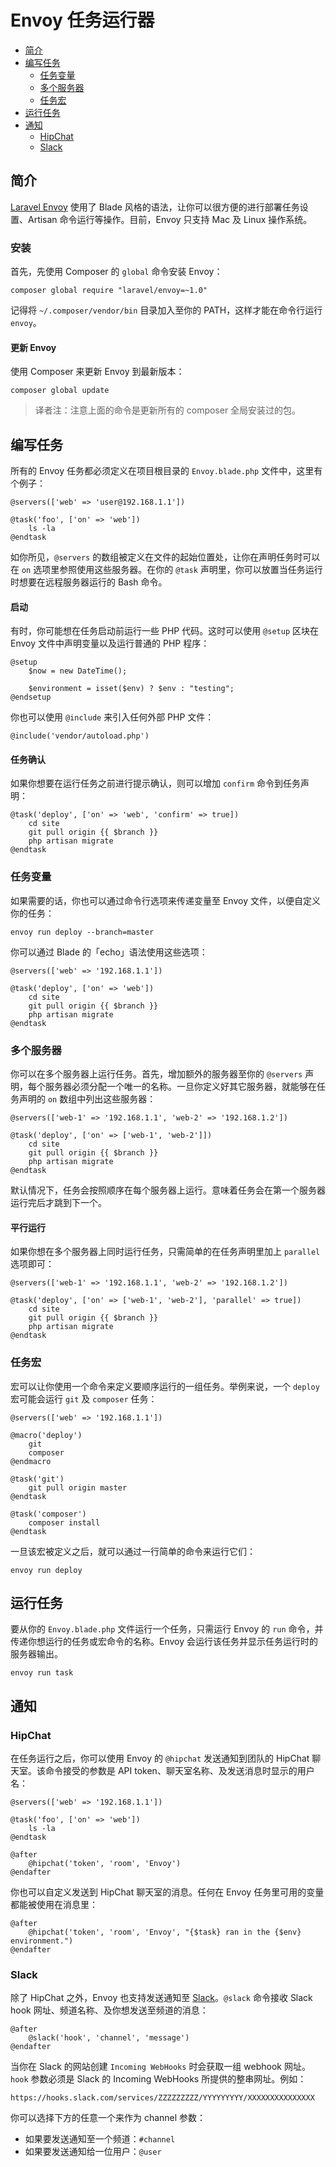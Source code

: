 # Envoy 任务运行器

- [简介](#introduction)
- [编写任务](#writing-tasks)
    - [任务变量](#task-variables)
    - [多个服务器](#envoy-multiple-servers)
    - [任务宏](#envoy-task-macros)
- [运行任务](#envoy-running-tasks)
- [通知](#envoy-notifications)
    - [HipChat](#hipchat)
    - [Slack](#slack)

<a name="introduction"></a>
## 简介

[Laravel Envoy](https://github.com/laravel/envoy) 使用了 Blade 风格的语法，让你可以很方便的进行部署任务设置、Artisan 命令运行等操作。目前，Envoy 只支持 Mac 及 Linux 操作系统。

<a name="envoy-installation"></a>
### 安装

首先，先使用 Composer 的 `global` 命令安装 Envoy：

    composer global require "laravel/envoy=~1.0"

记得将 `~/.composer/vendor/bin` 目录加入至你的 PATH，这样才能在命令行运行 `envoy`。

#### 更新 Envoy

使用 Composer 来更新 Envoy 到最新版本：

    composer global update

> 译者注：注意上面的命令是更新所有的 composer 全局安装过的包。    

<a name="writing-tasks"></a>
## 编写任务

所有的 Envoy 任务都必须定义在项目根目录的 `Envoy.blade.php` 文件中，这里有个例子：

    @servers(['web' => 'user@192.168.1.1'])

    @task('foo', ['on' => 'web'])
        ls -la
    @endtask

如你所见，`@servers` 的数组被定义在文件的起始位置处，让你在声明任务时可以在 `on` 选项里参照使用这些服务器。在你的 `@task` 声明里，你可以放置当任务运行时想要在远程服务器运行的 Bash 命令。

#### 启动

有时，你可能想在任务启动前运行一些 PHP 代码。这时可以使用 ```@setup``` 区块在 Envoy 文件中声明变量以及运行普通的 PHP 程序：

    @setup
        $now = new DateTime();

        $environment = isset($env) ? $env : "testing";
    @endsetup

你也可以使用 ```@include``` 来引入任何外部 PHP 文件：

    @include('vendor/autoload.php')

#### 任务确认

如果你想要在运行任务之前进行提示确认，则可以增加 `confirm` 命令到任务声明：

    @task('deploy', ['on' => 'web', 'confirm' => true])
        cd site
        git pull origin {{ $branch }}
        php artisan migrate
    @endtask

<a name="task-variables"></a>
### 任务变量

如果需要的话，你也可以通过命令行选项来传递变量至 Envoy 文件，以便自定义你的任务：

    envoy run deploy --branch=master

你可以通过 Blade 的「echo」语法使用这些选项：

    @servers(['web' => '192.168.1.1'])

    @task('deploy', ['on' => 'web'])
        cd site
        git pull origin {{ $branch }}
        php artisan migrate
    @endtask

<a name="envoy-multiple-servers"></a>
### 多个服务器

你可以在多个服务器上运行任务。首先，增加额外的服务器至你的 `@servers` 声明，每个服务器必须分配一个唯一的名称。一旦你定义好其它服务器，就能够在任务声明的 `on` 数组中列出这些服务器：

    @servers(['web-1' => '192.168.1.1', 'web-2' => '192.168.1.2'])

    @task('deploy', ['on' => ['web-1', 'web-2']])
        cd site
        git pull origin {{ $branch }}
        php artisan migrate
    @endtask

默认情况下，任务会按照顺序在每个服务器上运行。意味着任务会在第一个服务器运行完后才跳到下一个。

#### 平行运行

如果你想在多个服务器上同时运行任务，只需简单的在任务声明里加上 `parallel` 选项即可：

    @servers(['web-1' => '192.168.1.1', 'web-2' => '192.168.1.2'])

    @task('deploy', ['on' => ['web-1', 'web-2'], 'parallel' => true])
        cd site
        git pull origin {{ $branch }}
        php artisan migrate
    @endtask

<a name="envoy-task-macros"></a>
### 任务宏

宏可以让你使用一个命令来定义要顺序运行的一组任务。举例来说，一个 `deploy` 宏可能会运行 `git` 及 `composer` 任务：

    @servers(['web' => '192.168.1.1'])

    @macro('deploy')
        git
        composer
    @endmacro

    @task('git')
        git pull origin master
    @endtask

    @task('composer')
        composer install
    @endtask

一旦该宏被定义之后，就可以通过一行简单的命令来运行它们：

    envoy run deploy

<a name="envoy-running-tasks"></a>
## 运行任务

要从你的 `Envoy.blade.php` 文件运行一个任务，只需运行 Envoy 的 `run` 命令，并传递你想运行的任务或宏命令的名称。Envoy 会运行该任务并显示任务运行时的服务器输出。

    envoy run task

<a name="envoy-notifications"></a>
<a name="envoy-hipchat-notifications"></a>
## 通知

<a name="hipchat"></a>
### HipChat

在任务运行之后，你可以使用 Envoy 的 `@hipchat` 发送通知到团队的 HipChat 聊天室。该命令接受的参数是 API token、聊天室名称、及发送消息时显示的用户名：

    @servers(['web' => '192.168.1.1'])

    @task('foo', ['on' => 'web'])
        ls -la
    @endtask

    @after
        @hipchat('token', 'room', 'Envoy')
    @endafter

你也可以自定义发送到 HipChat 聊天室的消息。任何在 Envoy 任务里可用的变量都能被使用在消息里：

    @after
        @hipchat('token', 'room', 'Envoy', "{$task} ran in the {$env} environment.")
    @endafter

<a name="slack"></a>
### Slack

除了 HipChat 之外，Envoy 也支持发送通知至 [Slack](https://slack.com)。`@slack` 命令接收 Slack hook 网址、频道名称、及你想发送至频道的消息：

    @after
        @slack('hook', 'channel', 'message')
    @endafter

当你在 Slack 的网站创建 `Incoming WebHooks` 时会获取一组 webhook 网址。`hook` 参数必须是 Slack 的 Incoming WebHooks 所提供的整串网址。例如：

    https://hooks.slack.com/services/ZZZZZZZZZ/YYYYYYYYY/XXXXXXXXXXXXXXX

你可以选择下方的任意一个来作为 channel 参数：

- 如果要发送通知至一个频道：`#channel`
- 如果要发送通知给一位用户：`@user`


